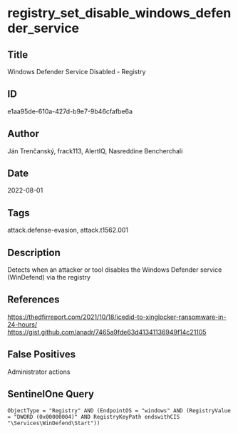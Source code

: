 # registry_set_disable_windows_defender_service

## Title
Windows Defender Service Disabled - Registry

## ID
e1aa95de-610a-427d-b9e7-9b46cfafbe6a

## Author
Ján Trenčanský, frack113, AlertIQ, Nasreddine Bencherchali

## Date
2022-08-01

## Tags
attack.defense-evasion, attack.t1562.001

## Description
Detects when an attacker or tool disables the  Windows Defender service (WinDefend) via the registry

## References
https://thedfirreport.com/2021/10/18/icedid-to-xinglocker-ransomware-in-24-hours/
https://gist.github.com/anadr/7465a9fde63d41341136949f14c21105

## False Positives
Administrator actions

## SentinelOne Query
```
ObjectType = "Registry" AND (EndpointOS = "windows" AND (RegistryValue = "DWORD (0x00000004)" AND RegistryKeyPath endswithCIS "\Services\WinDefend\Start"))

```
